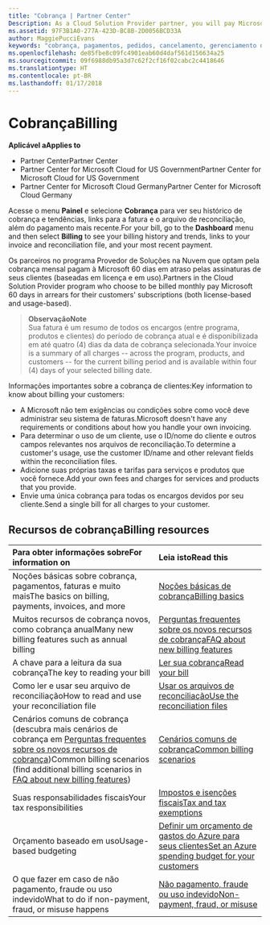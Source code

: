 ```yaml
---
title: "Cobrança | Partner Center"
Description: As a Cloud Solution Provider partner, you will pay Microsoft 60 days in arrears for the license-based and usage-based subscriptions of your customers.
ms.assetid: 97F3B1A0-277A-423D-BC8B-2D0056BCD33A
author: MaggiePucciEvans
keywords: "cobrança, pagamentos, pedidos, cancelamento, gerenciamento de pedidos, falta de pagamento, fraude, uso indevido, imposto, isenções fiscais, arquivos de reconciliação, arquivo de reconciliação"
ms.openlocfilehash: de85fbe8c09fc4901eab60d4daf561d156634a25
ms.sourcegitcommit: 09f6988db95a3d7c62f2cf16f02cabc2c4418646
ms.translationtype: HT
ms.contentlocale: pt-BR
ms.lasthandoff: 01/17/2018
---
```

# <a name="billing"></a><span data-ttu-id="32d2b-103">Cobrança</span><span class="sxs-lookup"><span data-stu-id="32d2b-103">Billing</span></span>

**<span data-ttu-id="32d2b-104">Aplicável a</span><span class="sxs-lookup"><span data-stu-id="32d2b-104">Applies to</span></span>**

-  <span data-ttu-id="32d2b-105">Partner Center</span><span class="sxs-lookup"><span data-stu-id="32d2b-105">Partner Center</span></span>
-  <span data-ttu-id="32d2b-106">Partner Center for Microsoft Cloud for US Government</span><span class="sxs-lookup"><span data-stu-id="32d2b-106">Partner Center for Microsoft Cloud for US Government</span></span>
-  <span data-ttu-id="32d2b-107">Partner Center for Microsoft Cloud Germany</span><span class="sxs-lookup"><span data-stu-id="32d2b-107">Partner Center for Microsoft Cloud Germany</span></span>

<span data-ttu-id="32d2b-108">Acesse o menu **Painel** e selecione **Cobrança** para ver seu histórico de cobrança e tendências, links para a fatura e o arquivo de reconciliação, além do pagamento mais recente.</span><span class="sxs-lookup"><span data-stu-id="32d2b-108">For your bill, go to the **Dashboard** menu and then select **Billing** to see your billing history and trends, links to your invoice and reconciliation file, and your most recent payment.</span></span>

<span data-ttu-id="32d2b-109">Os parceiros no programa Provedor de Soluções na Nuvem que optam pela cobrança mensal pagam à Microsoft 60 dias em atraso pelas assinaturas de seus clientes (baseadas em licença e em uso).</span><span class="sxs-lookup"><span data-stu-id="32d2b-109">Partners in the Cloud Solution Provider program who choose to be billed monthly pay Microsoft 60 days in arrears for their customers' subscriptions (both license-based and usage-based).</span></span>

>**<span data-ttu-id="32d2b-110">Observação</span><span class="sxs-lookup"><span data-stu-id="32d2b-110">Note</span></span>**<br>
<span data-ttu-id="32d2b-111">Sua fatura é um resumo de todos os encargos (entre programa, produtos e clientes) do período de cobrança atual e é disponibilizada em até quatro (4) dias da data de cobrança selecionada.</span><span class="sxs-lookup"><span data-stu-id="32d2b-111">Your invoice is a summary of all charges -- across the program, products, and customers -- for the current billing period and is available within four (4) days of your selected billing date.</span></span>

<span data-ttu-id="32d2b-112">Informações importantes sobre a cobrança de clientes:</span><span class="sxs-lookup"><span data-stu-id="32d2b-112">Key information to know about billing your customers:</span></span>

-   <span data-ttu-id="32d2b-113">A Microsoft não tem exigências ou condições sobre como você deve administrar seu sistema de faturas.</span><span class="sxs-lookup"><span data-stu-id="32d2b-113">Microsoft doesn't have any requirements or conditions about how you handle your own invoicing.</span></span>
-   <span data-ttu-id="32d2b-114">Para determinar o uso de um cliente, use o ID/nome do cliente e outros campos relevantes nos arquivos de reconciliação.</span><span class="sxs-lookup"><span data-stu-id="32d2b-114">To determine a customer's usage, use the customer ID/name and other relevant fields within the reconciliation files.</span></span>
-   <span data-ttu-id="32d2b-115">Adicione suas próprias taxas e tarifas para serviços e produtos que você fornece.</span><span class="sxs-lookup"><span data-stu-id="32d2b-115">Add your own fees and charges for services and products that you provide.</span></span>
-   <span data-ttu-id="32d2b-116">Envie uma única cobrança para todas os encargos devidos por seu cliente.</span><span class="sxs-lookup"><span data-stu-id="32d2b-116">Send a single bill for all charges to your customer.</span></span>

## <a name="billing-resources"></a><span data-ttu-id="32d2b-117">Recursos de cobrança</span><span class="sxs-lookup"><span data-stu-id="32d2b-117">Billing resources</span></span>
|**<span data-ttu-id="32d2b-118">Para obter informações sobre</span><span class="sxs-lookup"><span data-stu-id="32d2b-118">For information on</span></span>**   |**<span data-ttu-id="32d2b-119">Leia isto</span><span class="sxs-lookup"><span data-stu-id="32d2b-119">Read this</span></span>**    |
|:-----------------------------|:-----------------|
|<span data-ttu-id="32d2b-120">Noções básicas sobre cobrança, pagamentos, faturas e muito mais</span><span class="sxs-lookup"><span data-stu-id="32d2b-120">The basics on billing, payments, invoices, and  more</span></span>   |[<span data-ttu-id="32d2b-121">Noções básicas de cobrança</span><span class="sxs-lookup"><span data-stu-id="32d2b-121">Billing basics</span></span>](billing-basics.md)
|<span data-ttu-id="32d2b-122">Muitos recursos de cobrança novos, como cobrança anual</span><span class="sxs-lookup"><span data-stu-id="32d2b-122">Many new billing features such as annual billing</span></span>   |[<span data-ttu-id="32d2b-123">Perguntas frequentes sobre os novos recursos de cobrança</span><span class="sxs-lookup"><span data-stu-id="32d2b-123">FAQ about new billing features</span></span>](faq-about-new-billing-features.md)|
|<span data-ttu-id="32d2b-124">A chave para a leitura da sua cobrança</span><span class="sxs-lookup"><span data-stu-id="32d2b-124">The key to reading your bill</span></span>   |[<span data-ttu-id="32d2b-125">Ler sua cobrança</span><span class="sxs-lookup"><span data-stu-id="32d2b-125">Read your bill</span></span>](read-your-bill.md)   |
|<span data-ttu-id="32d2b-126">Como ler e usar seu arquivo de reconciliação</span><span class="sxs-lookup"><span data-stu-id="32d2b-126">How to read and use your reconciliation file</span></span>   |[<span data-ttu-id="32d2b-127">Usar os arquivos de reconciliação</span><span class="sxs-lookup"><span data-stu-id="32d2b-127">Use the reconciliation files</span></span>](use-the-reconciliation-files.md)|
|<span data-ttu-id="32d2b-128">Cenários comuns de cobrança (descubra mais cenários de cobrança em [Perguntas frequentes sobre os novos recursos de cobrança](faq-about-new-billing-features.md))</span><span class="sxs-lookup"><span data-stu-id="32d2b-128">Common billing scenarios (find additional billing scenarios in [FAQ about new billing features](faq-about-new-billing-features.md))</span></span>|[<span data-ttu-id="32d2b-129">Cenários comuns de cobrança</span><span class="sxs-lookup"><span data-stu-id="32d2b-129">Common billing scenarios</span></span>](common-billing-scenarios.md)|
|<span data-ttu-id="32d2b-130">Suas responsabilidades fiscais</span><span class="sxs-lookup"><span data-stu-id="32d2b-130">Your tax responsibilities</span></span>   | [<span data-ttu-id="32d2b-131">Impostos e isenções fiscais</span><span class="sxs-lookup"><span data-stu-id="32d2b-131">Tax and tax exemptions</span></span>](tax-and-tax-exemptions.md)|
|<span data-ttu-id="32d2b-132">Orçamento baseado em uso</span><span class="sxs-lookup"><span data-stu-id="32d2b-132">Usage-based budgeting</span></span>    |[<span data-ttu-id="32d2b-133">Definir um orçamento de gastos do Azure para seus clientes</span><span class="sxs-lookup"><span data-stu-id="32d2b-133">Set an Azure spending budget for your customers</span></span>](set-an-azure-spending-budget-for-your-customers.md)|
|<span data-ttu-id="32d2b-134">O que fazer em caso de não pagamento, fraude ou uso indevido</span><span class="sxs-lookup"><span data-stu-id="32d2b-134">What to do if non-payment, fraud, or misuse happens</span></span>   |[<span data-ttu-id="32d2b-135">Não pagamento, fraude ou uso indevido</span><span class="sxs-lookup"><span data-stu-id="32d2b-135">Non-payment, fraud, or misuse</span></span>](non-payment--fraud--or-misuse.md)|




















